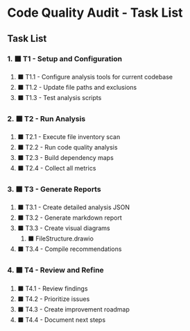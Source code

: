 # Code Quality Audit - Task List

## Task List

### 1. ⬛ T1 - Setup and Configuration
   1. ⬛ T1.1 - Configure analysis tools for current codebase
   2. ⬛ T1.2 - Update file paths and exclusions
   3. ⬛ T1.3 - Test analysis scripts

### 2. ⬛ T2 - Run Analysis
   1. ⬛ T2.1 - Execute file inventory scan
   2. ⬛ T2.2 - Run code quality analysis
   3. ⬛ T2.3 - Build dependency maps
   4. ⬛ T2.4 - Collect all metrics

### 3. ⬛ T3 - Generate Reports
   1. ⬛ T3.1 - Create detailed analysis JSON
   2. ⬛ T3.2 - Generate markdown report
   3. ⬛ T3.3 - Create visual diagrams
      1. ⬛ FileStructure.drawio 
   4. ⬛ T3.4 - Compile recommendations

### 4. ⬛ T4 - Review and Refine
   1. ⬛ T4.1 - Review findings
   2. ⬛ T4.2 - Prioritize issues
   3. ⬛ T4.3 - Create improvement roadmap
   4. ⬛ T4.4 - Document next steps